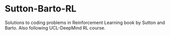 # Sutton-Barto-RL
Solutions to coding problems in Reinforcement Learning book by Sutton and Barto. Also following UCL-DeepMind RL course.

